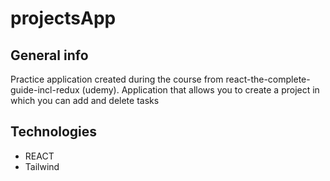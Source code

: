 # projectsApp

## General info
Practice application created during the course from react-the-complete-guide-incl-redux (udemy). 
Application that allows you to create a project in which you can add and delete tasks
## Technologies
- REACT
- Tailwind
